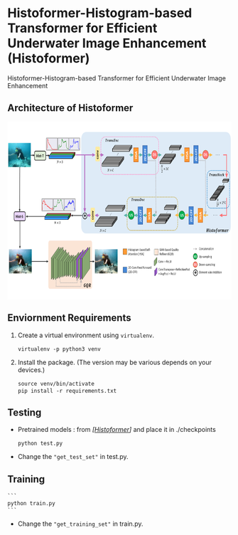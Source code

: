 # Histoformer-Histogram-based Transformer for Efficient Underwater Image Enhancement (Histoformer)
Histoformer-Histogram-based Transformer for Efficient Underwater Image Enhancement

## Architecture of Histoformer
<img src="./Figure/Architecture_histoformer.png" width = "800" height = "400" div align=center />

## Enviornment Requirements
1. Create a virtual environment using `virtualenv`.
    ```
    virtualenv -p python3 venv
    ```
2. Install the package. (The version may be various depends on your devices.)
    ```
    source venv/bin/activate
    pip install -r requirements.txt
    ```
## Testing
*  Pretrained models : from *[[Histoformer](https://drive.google.com/file/d/1pDk4z7PuovlXIqj2nT-ENRzxSF6QQPSy/view?usp=drive_link)]* and place it in ./checkpoints <br>

    ```
    python test.py
    ```
*  Change the `"get_test_set"` in test.py. <br>

## Training
    ```
    python train.py
    ```
*  Change the `"get_training_set"` in train.py. <br>
